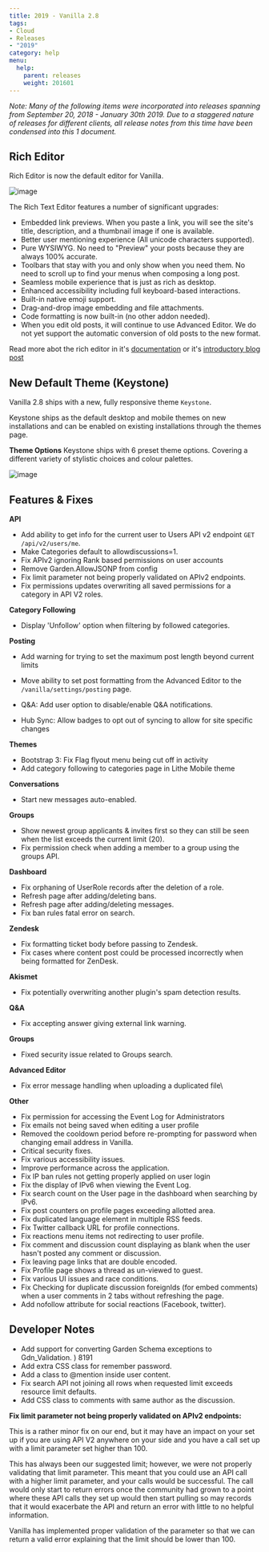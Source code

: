 ```yaml
---
title: 2019 - Vanilla 2.8
tags:
- Cloud
- Releases
- "2019"
category: help
menu:
  help:
    parent: releases
    weight: 201601
---
```


_Note: Many of the following items were incorporated into releases spanning from September 20, 2018 - January 30th 2019. Due to a staggered nature of releases for different clients, all release notes from this time have been condensed into this 1 document._

## Rich Editor

Rich Editor is now the default editor for Vanilla.

![image](https://images.v-cdn.net/docs/richeditor_editorview.PNG)

The Rich Text Editor features a number of significant upgrades:

- Embedded link previews. When you paste a link, you will see the site's title, description, and a thumbnail image if one is available.
- Better user mentioning experience (All unicode characters supported).
- Pure WYSIWYG. No need to "Preview" your posts because they are always 100% accurate.
- Toolbars that stay with you and only show when you need them. No need to scroll up to find your menus when composing a long post.
- Seamless mobile experience that is just as rich as desktop.
- Enhanced accessibility including full keyboard-based interactions.
- Built-in native emoji support.
- Drag-and-drop image embedding and file attachments.
- Code formatting is now built-in (no other addon needed).
- When you edit old posts, it will continue to use Advanced Editor. We do not yet support the automatic conversion of old posts to the new format.


Read more abot the rich editor in it's [documentation](https://docs.vanillaforums.com/help/addons/rich-editor/) or it's [introductory blog post](https://blog.vanillaforums.com/rich-editor-enhancing-your-forum-posting-experience)

## New Default Theme (Keystone)

Vanilla 2.8 ships with a new, fully responsive theme `Keystone`.

Keystone ships as the default desktop and mobile themes on new installations and can be enabled on existing installations through the themes page.

**Theme Options**
Keystone ships with 6 preset theme options. Covering a different variety of stylistic choices and colour palettes.

![image](https://user-images.githubusercontent.com/1770056/51069848-0c636980-1605-11e9-9f00-0d7d5714b552.png)

## Features & Fixes

**API**

- Add ability to get info for the current user to Users API v2 endpoint `GET /api/v2/users/me`.
- Make Categories default to allowdiscussions=1.
- Fix APIv2 ignoring Rank based permissions on user accounts
- Remove Garden.AllowJSONP from config
- Fix limit parameter not being properly validated on APIv2 endpoints.
- Fix permissions updates overwriting all saved permissions for a category in API V2 roles.

**Category Following**

- Display 'Unfollow' option when filtering by followed categories.

**Posting**
- Add warning for trying to set the maximum post length beyond current limits
- Move ability to set post formatting from the Advanced Editor to the `/vanilla/settings/posting` page.

- Q&A: Add user option to disable/enable Q&A notifications.
- Hub Sync: Allow badges to opt out of syncing to allow for site specific changes


**Themes**

- Bootstrap 3: Fix Flag flyout menu being cut off in activity
- Add category following to categories page in Lithe Mobile theme

**Conversations**

- Start new messages auto-enabled.

**Groups**
- Show newest group applicants & invites first so they can still be seen when the list exceeds the current limit (20).
- Fix permission check when adding a member to a group using the groups API.

**Dashboard**

- Fix orphaning of UserRole records after the deletion of a role.
- Refresh page after adding/deleting bans.
- Refresh page after adding/deleting messages.
- Fix ban rules fatal error on search.

**Zendesk**

- Fix formatting ticket body before passing to Zendesk.
- Fix cases where content post could be processed incorrectly when being formatted for ZenDesk.

**Akismet**
- Fix potentially overwriting another plugin's spam detection results.

**Q&A**

- Fix accepting answer giving external link warning.

**Groups**
- Fixed security issue related to Groups search.

**Advanced Editor**

- Fix error message handling when uploading a duplicated file\

**Other**

- Fix permission for accessing the Event Log for Administrators
- Fix emails not being saved when editing a user profile
- Removed the cooldown period before re-prompting for password when changing email address in Vanilla.
- Critical security fixes.
- Fix various accessibility issues.
- Improve performance across the application.
- Fix IP ban rules not getting properly applied on user login
- Fix the display of IPv6 when viewing the Event Log.
- Fix search count on the User page in the dashboard when searching by IPv6.
- Fix post counters on profile pages exceeding allotted area.
- Fix duplicated language element in multiple RSS feeds.
- Fix Twitter callback URL for profile connections.
- Fix reactions menu items not redirecting to user profile.
- Fix comment and discussion count displaying as blank when the user hasn't posted any comment or discussion.
- Fix leaving page links that are double encoded.
- Fix Profile page shows a thread as un-viewed to guest.
- Fix various UI issues and race conditions.
- Fix Checking for duplicate discussion foreignIds (for embed comments) when a user comments in 2 tabs without refreshing the page.
- Add nofollow attribute for social reactions (Facebook, twitter).

## Developer Notes

- Add support for converting Garden Schema exceptions to Gdn_Validation. ) 8191
- Add extra CSS class for remember password.
- Add a class to @mention inside user content.
- Fix search API not joining all rows when requested limit exceeds resource limit defaults.
- Add CSS class to comments with same author as the discussion.

**Fix limit parameter not being properly validated on APIv2 endpoints:**

This is a rather minor fix on our end, but it may have an impact on your set up if you are using API V2 anywhere on your side and you have a call set up with a limit parameter set higher than 100.

This has always been our suggested limit; however, we were not properly validating that limit parameter. This meant that you could use an API call with a higher limit parameter, and your calls would be successful. The call would only start to return errors once the community had grown to a point where these API calls they set up would then start pulling so may records that it would exacerbate the API and return an error with little to no helpful information.

Vanilla has implemented proper validation of the parameter so that we can return a valid error explaining that the limit should be lower than 100.